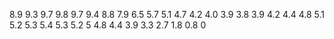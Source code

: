 8.9
9.3
9.7
9.8
9.7
9.4
8.8
7.9
6.5
5.7
5.1
4.7
4.2
4.0
3.9
3.8
3.9
4.2
4.4
4.8
5.1
5.2
5.3
5.4
5.3
5.2
5
4.8
4.4
3.9
3.3
2.7
1.8
0.8
0
